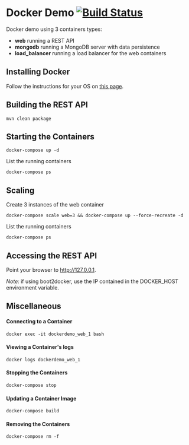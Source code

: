 # Docker Demo [![Build Status](https://travis-ci.org/jumal/docker-demo.svg?branch=master)](https://travis-ci.org/jumal/docker-demo)

Docker demo using 3 containers types:
 - **web** running a REST API
 - **mongodb** running a MongoDB server with data persistence
 - **load_balancer** running a load balancer for the web containers

## Installing Docker
Follow the instructions for your OS on [this page](https://docs.docker.com/engine/installation).

## Building the REST API
`mvn clean package`

## Starting the Containers
`docker-compose up -d`

List the running containers

`docker-compose ps`

## Scaling
Create 3 instances of the web container

`docker-compose scale web=3 && docker-compose up --force-recreate -d`

List the running containers

`docker-compose ps`

## Accessing the REST API
Point your browser to http://127.0.0.1.

*Note:* if using boot2docker, use the IP contained in the DOCKER_HOST environment variable. 

## Miscellaneous

#### Connecting to a Container
`docker exec -it dockerdemo_web_1 bash`

#### Viewing a Container's logs
`docker logs dockerdemo_web_1`

#### Stopping the Containers
`docker-compose stop`

#### Updating a Container Image
`docker-compose build`

#### Removing the Containers
`docker-compose rm -f`
